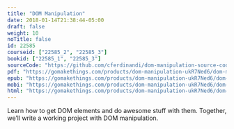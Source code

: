 ```yaml
---
title: "DOM Manipulation"
date: 2018-01-14T21:38:44-05:00
draft: false
weight: 10
noTitle: false
id: 22585
courseid: ["22585_2", "22585_3"]
bookid: ["22585_1", "22585_3"]
sourceCode: "https://github.com/cferdinandi/dom-manipulation-source-code"
pdf: "https://gomakethings.com/products/dom-manipulation-ukR7Ned6/dom-manipulation.pdf"
epub: "https://gomakethings.com/products/dom-manipulation-ukR7Ned6/dom-manipulation.epub"
mobi: "https://gomakethings.com/products/dom-manipulation-ukR7Ned6/dom-manipulation.mobi"
html: "https://gomakethings.com/products/dom-manipulation-ukR7Ned6/dom-manipulation.html"
---
```


Learn how to get DOM elements and do awesome stuff with them. Together, we’ll write a working project with DOM manipulation.
